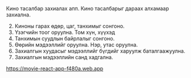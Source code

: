 Кино тасалбар захиалах апп. Кино тасалбарыг дараах алхамаар захиална.

<!-- 1. Киноны нэрсийн жагсаалтаас киног сонгоно. /Киноны постерийн жагсаалт гарна./ -->

2. Киноны гарах өдөр, цаг, танхимыг сонгоно.
3. Үзэгчийн тоог оруулна. Том хүн, хүүхэд
4. Танхимын суудлын байрлалыг сонгоно.
5. Өөрийн мэдээллийг оруулна. Нэр, утас оруулна.
6. Захиалгын хуудасыг мэдээллийг бүгдийг харуулж баталгаажуулна.
7. Захиалгын мэдээллийн санд хадгална.

https://movie-react-app-f480a.web.app
